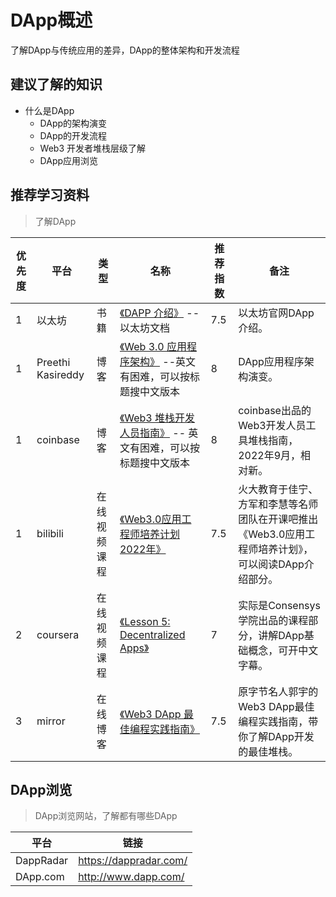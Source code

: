 # DApp概述
了解DApp与传统应用的差异，DApp的整体架构和开发流程

## 建议了解的知识

- 什么是DApp
  - DApp的架构演变
  - DApp的开发流程
  - Web3 开发者堆栈层级了解
  - DApp应用浏览


## 推荐学习资料
> 了解DApp

| 优先度 | 平台 | 类型 | 名称 | 推荐指数 | 备注 |
| --- | --- | --- | --- | --- | --- |
| 1 | 以太坊 | 书籍 | [《DAPP 介绍》](https://ethereum.org/zh/developers/docs/dapps/) -- 以太坊文档 | 7.5 | 以太坊官网DApp介绍。|
| 1 | Preethi Kasireddy | 博客 | [《Web 3.0 应用程序架构》](https://www.preethikasireddy.com/post/the-architecture-of-a-web-3-0-application) --英文有困难，可以按标题搜中文版本 | 8 | DApp应用程序架构演变。|
| 1 | coinbase | 博客 | [《Web3 堆栈开发人员指南》](https://www.coinbase.com/blog/a-simple-guide-to-the-web3-developer-stack) -- 英文有困难，可以按标题搜中文版本 | 8 | coinbase出品的Web3开发人员工具堆栈指南，2022年9月，相对新。|
| 1 | bilibili | 在线视频课程 | [《Web3.0应用工程师培养计划2022年》](https://www.bilibili.com/video/BV1yD4y1C7we?p=14&vd_source=2a4014dc01345e3daf837989466323d0) | 7.5 | 火大教育于佳宁、方军和李慧等名师团队在开课吧推出《Web3.0应用工程师培养计划》，可以阅读DApp介绍部分。 |
| 2 | coursera | 在线视频课程 | [《Lesson 5: Decentralized Apps》](https://www.coursera.org/lecture/blockchain-foundations-and-use-cases/lesson-5-decentralized-apps-KBn5C) | 7 | 实际是Consensys学院出品的课程部分，讲解DApp基础概念，可开中文字幕。 |
| 3 | mirror | 在线博客 | [《Web3 DApp 最佳编程实践指南》](https://guoyu.mirror.xyz/RD-xkpoxasAU7x5MIJmiCX4gll3Cs0pAd5iM258S1Ek) | 7.5 | 原字节名人郭宇的Web3 DApp最佳编程实践指南，带你了解DApp开发的最佳堆栈。 |

## DApp浏览
> DApp浏览网站，了解都有哪些DApp

| 平台 | 链接 |
| --- | --- | 
| DappRadar | <https://dappradar.com/> | 
| DApp.com | <http://www.dapp.com/> | 